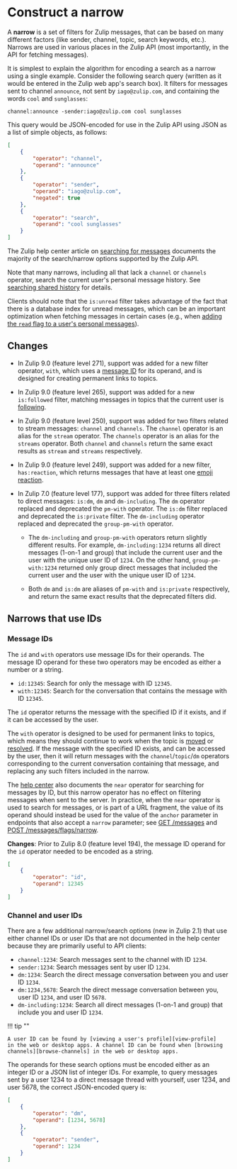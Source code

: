 # Construct a narrow

A **narrow** is a set of filters for Zulip messages, that can be based
on many different factors (like sender, channel, topic, search
keywords, etc.). Narrows are used in various places in the Zulip
API (most importantly, in the API for fetching messages).

It is simplest to explain the algorithm for encoding a search as a
narrow using a single example. Consider the following search query
(written as it would be entered in the Zulip web app's search box).
It filters for messages sent to channel `announce`, not sent by
`iago@zulip.com`, and containing the words `cool` and `sunglasses`:

```
channel:announce -sender:iago@zulip.com cool sunglasses
```

This query would be JSON-encoded for use in the Zulip API using JSON
as a list of simple objects, as follows:

```json
[
    {
        "operator": "channel",
        "operand": "announce"
    },
    {
        "operator": "sender",
        "operand": "iago@zulip.com",
        "negated": true
    },
    {
        "operator": "search",
        "operand": "cool sunglasses"
    }
]
```

The Zulip help center article on [searching for messages](/help/search-for-messages)
documents the majority of the search/narrow options supported by the
Zulip API.

Note that many narrows, including all that lack a `channel` or `channels`
operator, search the current user's personal message history. See
[searching shared history](/help/search-for-messages#searching-shared-history)
for details.

Clients should note that the `is:unread` filter takes advantage of the
fact that there is a database index for unread messages, which can be an
important optimization when fetching messages in certain cases (e.g.,
when [adding the `read` flag to a user's personal
messages](/api/update-message-flags-for-narrow)).

## Changes

* In Zulip 9.0 (feature level 271), support was added for a new filter
  operator, `with`, which uses a [message ID](#message-ids) for its
  operand, and is designed for creating permanent links to topics.

* In Zulip 9.0 (feature level 265), support was added for a new
  `is:followed` filter, matching messages in topics that the current
  user is [following](/help/follow-a-topic).

* In Zulip 9.0 (feature level 250), support was added for two filters
  related to stream messages: `channel` and `channels`. The `channel`
  operator is an alias for the `stream` operator. The `channels`
  operator is an alias for the `streams` operator. Both `channel` and
  `channels` return the same exact results as `stream` and `streams`
  respectively.

* In Zulip 9.0 (feature level 249), support was added for a new filter,
  `has:reaction`, which returns messages that have at least one [emoji
  reaction](/help/emoji-reactions).

* In Zulip 7.0 (feature level 177), support was added for three filters
  related to direct messages: `is:dm`, `dm` and `dm-including`. The
  `dm` operator replaced and deprecated the `pm-with` operator. The
  `is:dm` filter replaced and deprecated the `is:private` filter. The
  `dm-including` operator replaced and deprecated the `group-pm-with`
  operator.

    * The `dm-including` and `group-pm-with` operators return slightly
      different results. For example, `dm-including:1234` returns all
      direct messages (1-on-1 and group) that include the current user
      and the user with the unique user ID of `1234`. On the other hand,
      `group-pm-with:1234` returned only group direct messages that
      included the current user and the user with the unique user ID of
      `1234`.

    * Both `dm` and `is:dm` are aliases of `pm-with` and `is:private`
      respectively, and return the same exact results that the
      deprecated filters did.

## Narrows that use IDs

### Message IDs

The `id` and `with` operators use message IDs for their operands. The
message ID operand for these two operators may be encoded as either a
number or a string.

* `id:12345`: Search for only the message with ID `12345`.
* `with:12345`: Search for the conversation that contains the message
  with ID `12345`.

The `id` operator returns the message with the specified ID if it exists,
and if it can be accessed by the user.

The `with` operator is designed to be used for permanent links to topics,
which means they should continue to work when the topic is
[moved](/help/move-content-to-another-topic) or
[resolved](/help/resolve-a-topic). If the message with the specified ID
exists, and can be accessed by the user, then it will return messages
with the `channel`/`topic`/`dm` operators corresponding to the current
conversation containing that message, and replacing any such filters
included in the narrow.

The [help center](/help/search-for-messages#search-by-message-id) also
documents the `near` operator for searching for messages by ID, but
this narrow operator has no effect on filtering messages when sent to
the server. In practice, when the `near` operator is used to search for
messages, or is part of a URL fragment, the value of its operand should
instead be used for the value of the `anchor` parameter in endpoints
that also accept a `narrow` parameter; see
[GET /messages][anchor-get-messages] and
[POST /messages/flags/narrow][anchor-post-flags].

**Changes**: Prior to Zulip 8.0 (feature level 194), the message ID
operand for the `id` operator needed to be encoded as a string.


```json
[
    {
        "operator": "id",
        "operand": 12345
    }
]
```

### Channel and user IDs

There are a few additional narrow/search options (new in Zulip 2.1)
that use either channel IDs or user IDs that are not documented in the
help center because they are primarily useful to API clients:

* `channel:1234`: Search messages sent to the channel with ID `1234`.
* `sender:1234`: Search messages sent by user ID `1234`.
* `dm:1234`: Search the direct message conversation between
  you and user ID `1234`.
* `dm:1234,5678`: Search the direct message conversation between
  you, user ID `1234`, and user ID `5678`.
* `dm-including:1234`: Search all direct messages (1-on-1 and group)
  that include you and user ID `1234`.

!!! tip ""

    A user ID can be found by [viewing a user's profile][view-profile]
    in the web or desktop apps. A channel ID can be found when [browsing
    channels][browse-channels] in the web or desktop apps.

The operands for these search options must be encoded either as an
integer ID or a JSON list of integer IDs. For example, to query
messages sent by a user 1234 to a direct message thread with yourself,
user 1234, and user 5678, the correct JSON-encoded query is:

```json
[
    {
        "operator": "dm",
        "operand": [1234, 5678]
    },
    {
        "operator": "sender",
        "operand": 1234
    }
]
```

[view-profile]: /help/view-someones-profile
[browse-channels]: /help/introduction-to-channels#browse-and-subscribe-to-channels
[anchor-get-messages]: /api/get-messages#parameter-anchor
[anchor-post-flags]: /api/update-message-flags-for-narrow#parameter-anchor
